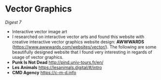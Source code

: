 # Vector Graphics
*Digest 7*

- Interactive vector image art
- I researched on interactive vector arts and found this website with creative interactive vector graphics website design: **AWWWARDS** (https://www.awwwards.com/websites/vector/). The following are some beautifully designed website that I found very interesting in regards of usage of vector graphics.
- **Punk Is Not Dead** http://pind.univ-tours.fr/en/
- **Les Animals** https://lesanimals.digital/#/intro
- **CMD Agency** https://c-m-d.info

